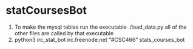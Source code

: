 # statCoursesBot
1. To make the mysql tables run the executable ./load_data.py all of the other files are called by that executable
2. python3 irc_stat_bot irc.freenode.net “#CSC466” stats_courses_bot
